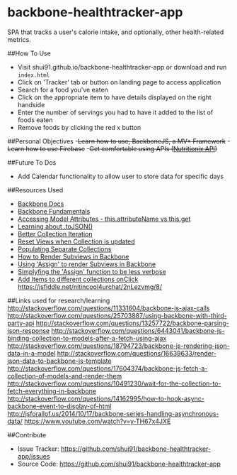 # backbone-healthtracker-app
SPA that tracks a user's calorie intake, and optionally, other health-related metrics.

##How To Use
- Visit shui91.github.io/backbone-healthtracker-app or download and run `index.html`
- Click on 'Tracker' tab or button on landing page to access application
- Search for a food you've eaten
- Click on the appropriate item to have details displayed on the right handside
- Enter the number of servings you had to have it added to the list of foods eaten
- Remove foods by clicking the red x button

##Personal Objectives
-~~Learn how to use, BackboneJS, a MV* Framework~~
-~~Learn how to use Firebase~~
-~~Get comfortable using APIs ([Nutritionix API](https://developer.nutritionix.com/docs/v1_1))~~

##Future To Dos
- Add Calendar functionality to allow user to store data for specific days

##Resources Used
- [Backbone Docs](http://backbonejs.org/)
- [Backbone Fundamentals](http://addyosmani.github.io/backbone-fundamentals/)
- [Accessing Model Attributes - this.attributeName vs this.get](http://stackoverflow.com/questions/15545697/backbone-js-accessing-model-attributes-within-model-this-attribute-vs-this-get)
- [Learning about .toJSON()](http://stackoverflow.com/questions/10262498/backbone-model-tojson-doesnt-render-all-attributes-to-json)
- [Better Collection Iteration](http://goschevski.com/better-collection-iteration-in-backbone-js/)
- [Reset Views when Collection is updated](http://stackoverflow.com/questions/20506543/backbone-how-to-update-a-collection-view-when-collection-changes)
- [Populating Separate Collections](http://stackoverflow.com/questions/32336397/backbone-js-populating-collections-separately)
- [How to Render Subviews in Backbone](http://stackoverflow.com/questions/9337927/how-to-handle-initializing-and-rendering-subviews-in-backbone-js)
- [Using 'Assign' to render Subviews in Backbone](http://ianstormtaylor.com/rendering-views-in-backbonejs-isnt-always-simple/)
- [Simplyfing the 'Assign' function to be less verbose](http://ianstormtaylor.com/assigning-backbone-subviews-made-even-cleaner/)
- [Add Items to different collections onClick](http://stackoverflow.com/questions/32169863/backbone-js-clicking-u-i-list-elements-to-show-them-in-a-different-section-of-t)
https://jsfiddle.net/nitincool4urchat/2nLezvmg/8/


##Links used for research/learning
http://stackoverflow.com/questions/11331604/backbone-js-ajax-calls
http://stackoverflow.com/questions/25703887/using-backbone-with-third-party-api
http://stackoverflow.com/questions/13257722/backbone-parsing-json-response
http://stackoverflow.com/questions/6443041/backbone-js-binding-collection-to-models-after-a-fetch-using-ajax
http://stackoverflow.com/questions/18794723/backbone-js-rendering-json-data-in-a-model
http://stackoverflow.com/questions/16639633/render-json-data-to-backbone-js-template
http://stackoverflow.com/questions/17604374/backbone-js-fetch-a-collection-of-models-and-render-them
http://stackoverflow.com/questions/10491230/wait-for-the-collection-to-fetch-everything-in-backbone
http://stackoverflow.com/questions/14162995/how-to-hook-async-backbone-event-to-display-of-html
http://jsforallof.us/2014/10/17/backbone-series-handling-asynchronous-data/
https://www.youtube.com/watch?v=y-TH67x4JXE

##Contribute
- Issue Tracker: https://github.com/shui91/backbone-healthtracker-app/issues
- Source Code: https://github.com/shui91/backbone-healthtracker-app


